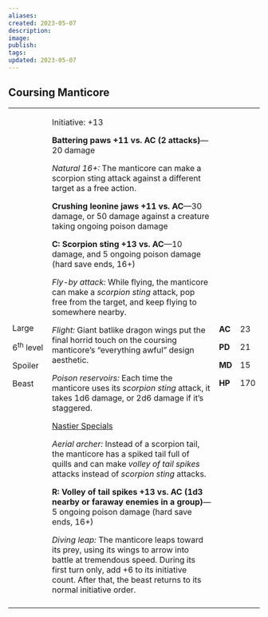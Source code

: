 ```yaml
---
aliases: 
created: 2023-05-07
description: 
image: 
publish: 
tags: 
updated: 2023-05-07
---
```


## Coursing Manticore

<table>
<colgroup>
<col style="width: 16%" />
<col style="width: 71%" />
<col style="width: 5%" />
<col style="width: 6%" />
</colgroup>
<tbody>
<tr class="odd">
<td><p>Large</p>
<p>6<sup>th</sup> level</p>
<p>Spoiler</p>
<p>Beast</p></td>
<td><p>Initiative: +13</p>
<p><strong>Battering paws +11 vs. AC (2 attacks)</strong>—20 damage</p>
<p><em>Natural 16+:</em> The manticore can make a scorpion sting attack
against a different target as a free action.</p>
<p><strong>Crushing leonine jaws +11 vs. AC</strong>—30 damage, or 50
damage against a creature taking ongoing poison damage</p>
<p><strong>C: Scorpion sting +13 vs. AC</strong>—10 damage, and 5
ongoing poison damage (hard save ends, 16+)</p>
<p><em>Fly-by attack:</em> While flying, the manticore can make a
<em>scorpion sting</em> attack, pop free from the target, and keep
flying to somewhere nearby.</p>
<p><em>Flight:</em> Giant batlike dragon wings put the final horrid
touch on the coursing manticore’s “everything awful” design
aesthetic.</p>
<p><em>Poison reservoirs:</em> Each time the manticore uses its
<em>scorpion sting</em> attack, it takes 1d6 damage, or 2d6 damage if
it’s staggered.</p>
<p><u>Nastier Specials</u></p>
<p><em>Aerial archer:</em> Instead of a scorpion tail, the manticore has
a spiked tail full of quills and can make <em>volley of tail spikes</em>
attacks instead of <em>scorpion sting</em> attacks.</p>
<p><strong>R: Volley of tail spikes +13 vs. AC (1d3 nearby or faraway
enemies in a group)</strong>—5 ongoing poison damage (hard save ends,
16+)</p>
<p><em>Diving leap:</em> The manticore leaps toward its prey, using its
wings to arrow into battle at tremendous speed. During its first turn
only, add +6 to its initiative count. After that, the beast returns to
its normal initiative order.</p></td>
<td><p><strong>AC</strong></p>
<p><strong>PD</strong></p>
<p><strong>MD</strong></p>
<p><strong>HP</strong></p></td>
<td><p>23</p>
<p>21</p>
<p>15</p>
<p>170</p></td>
</tr>
<tr class="even">
<td></td>
<td></td>
<td></td>
<td></td>
</tr>
</tbody>
</table>

